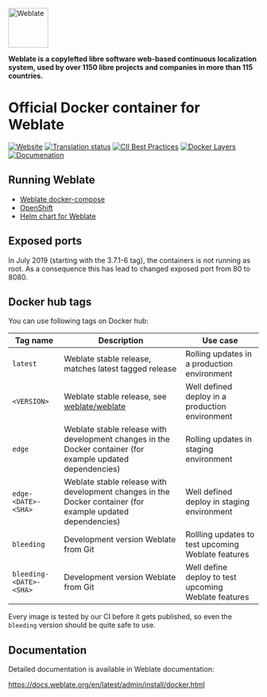 <a href="https://weblate.org/"><img alt="Weblate" src="https://s.weblate.org/cdn/Logo-Darktext-borders.png" height="80px" /></a>

**Weblate is a copylefted libre software web-based continuous localization system,
used by over 1150 libre projects and companies in more than 115 countries.**

# Official Docker container for Weblate

[![Website](https://img.shields.io/badge/website-weblate.org-blue.svg)](https://weblate.org/)
[![Translation status](https://hosted.weblate.org/widgets/weblate/-/svg-badge.svg)](https://hosted.weblate.org/engage/weblate/?utm_source=widget)
[![CII Best Practices](https://bestpractices.coreinfrastructure.org/projects/552/badge)](https://bestpractices.coreinfrastructure.org/projects/552)
[![Docker Layers](https://images.microbadger.com/badges/image/weblate/weblate.svg)](https://microbadger.com/images/weblate/weblate "Get your own image badge on microbadger.com")
[![Documenation](https://readthedocs.org/projects/weblate/badge/)](https://docs.weblate.org/en/latest/admin/install/docker.html)

## Running Weblate

- [Weblate docker-compose](https://github.com/WeblateOrg/docker-compose)
- [OpenShift](https://docs.weblate.org/en/latest/admin/install/openshift.html)
- [Helm chart for Weblate](https://hub.helm.sh/charts/weblate/weblate)

## Exposed ports

In July 2019 (starting with the 3.7.1-6 tag), the containers is not running as
root. As a consequence this has lead to changed exposed port from 80 to 8080.

## Docker hub tags

You can use following tags on Docker hub:

| Tag name                | Description                                                                                                | Use case                                             |
| ----------------------- | ---------------------------------------------------------------------------------------------------------- | ---------------------------------------------------- |
| `latest`                | Weblate stable release, matches latest tagged release                                                      | Rolling updates in a production environment          |
| `<VERSION>`             | Weblate stable release, see [weblate/weblate](https://hub.docker.com/r/weblate/weblate/tags/)              | Well defined deploy in a production environment      |
| `edge`                  | Weblate stable release with development changes in the Docker container (for example updated dependencies) | Rolling updates in staging environment               |
| `edge-<DATE>-<SHA>`     | Weblate stable release with development changes in the Docker container (for example updated dependencies) | Well defined deploy in staging environment           |
| `bleeding`              | Development version Weblate from Git                                                                       | Rollling updates to test upcoming Weblate features   |
| `bleeding-<DATE>-<SHA>` | Development version Weblate from Git                                                                       | Well define deploy to test upcoming Weblate features |

Every image is tested by our CI before it gets published, so even the `bleeding` version should be quite safe to use.

## Documentation

Detailed documentation is available in Weblate documentation:

<https://docs.weblate.org/en/latest/admin/install/docker.html>
